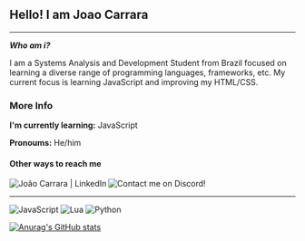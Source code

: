## Hello! I am Joao Carrara

---

***Who am i?*** 

I am a Systems Analysis and Development Student from Brazil focused on learning a diverse range of programming languages, frameworks, etc. My current focus is learning JavaScript and improving my HTML/CSS.

### More Info
**I'm currently learning:**  JavaScript

**Pronoums:** He/him

#### Other ways to reach me 

<a href="https://www.linkedin.com/in/queirozcarrara/" target="_blank">
  <img src="https://img.shields.io/badge/LinkedIn-0077B5?style=for-the-badge&logo=linkedin&logoColor=white"  alt="João Carrara | LinkedIn" align="left" />
</a> <a href="https://discord.com/users/260403711434555393/" target="_blank">
  <img src="https://img.shields.io/badge/Discord-7289DA?style=for-the-badge&logo=discord&logoColor=white "  alt="Contact me on Discord!" align="left" />
</a>

<br/>

---

![JavaScript](https://img.shields.io/badge/javascript-%23323330.svg?style=for-the-badge&logo=javascript&logoColor=%23F7DF1E) ![Lua](https://img.shields.io/badge/lua-%232C2D72.svg?style=for-the-badge&logo=lua&logoColor=white) ![Python](https://img.shields.io/badge/python-3670A0?style=for-the-badge&logo=python&logoColor=ffdd54)


[![Anurag's GitHub stats](https://github-readme-stats.vercel.app/api?username=Hoao1&theme=github_dark&hide_border&count_private=true)](https://github.com/anuraghazra/github-readme-stats)

